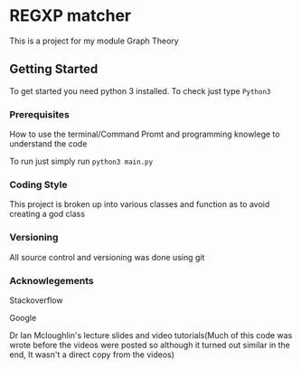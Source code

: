 # REGXP matcher
This is a project for my module Graph Theory

## Getting Started
To get started you need python 3 installed. To check just type ```Python3```

### Prerequisites
How to use the terminal/Command Promt and programming knowlege to understand the code

To run just simply run ```python3 main.py```

### Coding Style
This project is broken up into various classes and function as to avoid creating a god class

### Versioning
All source control and versioning was done using git

### Acknowlegements
Stackoverflow

Google

Dr Ian Mcloughlin's lecture slides and video tutorials(Much of this code was wrote before the videos were posted so although it turned out similar in the end, It wasn't a direct copy from the videos)
